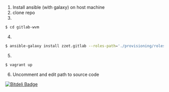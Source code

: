 1. Install ansible (with galaxy) on host machine
2. clone repo
3.
``` bash
$ cd gitlab-wvm
```
4.
``` bash
$ ansible-galaxy install zzet.gitlab --roles-path='./provisioning/roles'
```
5.
``` bash
$ vagrant up
```
6. Uncomment and edit path to source code


[![Bitdeli Badge](https://d2weczhvl823v0.cloudfront.net/zzet/gitlab-wvm/trend.png)](https://bitdeli.com/free "Bitdeli Badge")

